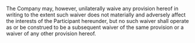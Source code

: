 The Company may, however, unilaterally waive any provision hereof in writing to the extent such waiver
does  not  materially  and  adversely  affect  the  interests  of  the  Participant  hereunder,  but  no  such  waiver
shall operate as or be construed to be a subsequent waiver of the same provision or a waiver of any other
provision hereof.